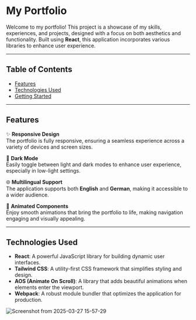 # My Portfolio

Welcome to my portfolio! This project is a showcase of my skills, experiences, and projects, designed with a focus on both aesthetics and functionality. Built using **React**, this application incorporates various libraries to enhance user experience.

---

## Table of Contents

- [Features](#features)
- [Technologies Used](#technologies-used)
- [Getting Started](#getting-started)

---

## Features

✨ **Responsive Design**  
The portfolio is fully responsive, ensuring a seamless experience across a variety of devices and screen sizes.

🌙 **Dark Mode**  
Easily toggle between light and dark modes to enhance user experience, especially in low-light settings.

🌐 **Multilingual Support**  
The application supports both **English** and **German**, making it accessible to a wider audience.

🎨 **Animated Components**  
Enjoy smooth animations that bring the portfolio to life, making navigation engaging and visually appealing.

---

## Technologies Used

- **React**: A powerful JavaScript library for building dynamic user interfaces.
- **Tailwind CSS**: A utility-first CSS framework that simplifies styling and design.
- **AOS (Animate On Scroll)**: A library that adds beautiful animations when elements enter the viewport.
- **Webpack**: A robust module bundler that optimizes the application for production.


![Screenshot from 2025-03-27 15-57-29](https://github.com/user-attachments/assets/fe285955-05de-44ff-b989-36e632e8bffc)


  


